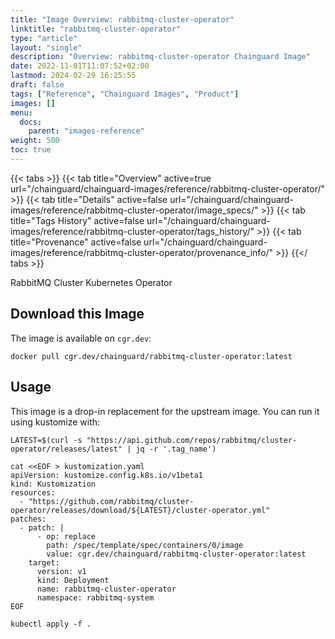 ```yaml
---
title: "Image Overview: rabbitmq-cluster-operator"
linktitle: "rabbitmq-cluster-operator"
type: "article"
layout: "single"
description: "Overview: rabbitmq-cluster-operator Chainguard Image"
date: 2022-11-01T11:07:52+02:00
lastmod: 2024-02-29 16:25:55
draft: false
tags: ["Reference", "Chainguard Images", "Product"]
images: []
menu: 
  docs: 
    parent: "images-reference"
weight: 500
toc: true
---
```


{{< tabs >}}
{{< tab title="Overview" active=true url="/chainguard/chainguard-images/reference/rabbitmq-cluster-operator/" >}}
{{< tab title="Details" active=false url="/chainguard/chainguard-images/reference/rabbitmq-cluster-operator/image_specs/" >}}
{{< tab title="Tags History" active=false url="/chainguard/chainguard-images/reference/rabbitmq-cluster-operator/tags_history/" >}}
{{< tab title="Provenance" active=false url="/chainguard/chainguard-images/reference/rabbitmq-cluster-operator/provenance_info/" >}}
{{</ tabs >}}



<!--overview:start-->
RabbitMQ Cluster Kubernetes Operator
<!--overview:end-->

<!--getting:start-->
## Download this Image
The image is available on `cgr.dev`:

```
docker pull cgr.dev/chainguard/rabbitmq-cluster-operator:latest
```
<!--getting:end-->

<!--body:start-->
## Usage

This image is a drop-in replacement for the upstream image.
You can run it using kustomize with:

```shell
LATEST=$(curl -s "https://api.github.com/repos/rabbitmq/cluster-operator/releases/latest" | jq -r '.tag_name')

cat <<EOF > kustomization.yaml
apiVersion: kustomize.config.k8s.io/v1beta1
kind: Kustomization
resources:
  - "https://github.com/rabbitmq/cluster-operator/releases/download/${LATEST}/cluster-operator.yml"
patches:
  - patch: |
      - op: replace
        path: /spec/template/spec/containers/0/image
        value: cgr.dev/chainguard/rabbitmq-cluster-operator:latest
    target:
      version: v1
      kind: Deployment
      name: rabbitmq-cluster-operator
      namespace: rabbitmq-system
EOF

kubectl apply -f .
```
<!--body:end-->

